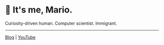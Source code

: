 
# 👋 It's me, Mario.

Curiosity-driven human. Computer scientist. Immigrant.

---

<a href="https://mariomenjr.com/blog">Blog</a>
 | 
<a href="https://www.youtube.com/user/mariomenjr">YouTube</a>
